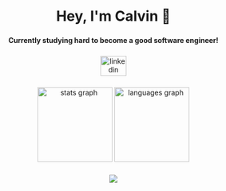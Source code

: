 <h1 align="center">Hey, I'm Calvin 👋</h1>

###

<h4 align="center">Currently studying hard to become a good software engineer!</h4>

###

<div align="center">
  <a href="https://www.linkedin.com/in/calvin-kleijn-b21aa9245/" target="_blank">
    <img src="https://raw.githubusercontent.com/maurodesouza/profile-readme-generator/master/src/assets/icons/social/linkedin/default.svg" width="52" height="40" alt="linkedin logo"  />
  </a>
</div>

###

<div align="center">
  <img src="https://github-readme-stats.vercel.app/api?hide_title=false&hide_rank=false&show_icons=true&include_all_commits=true&count_private=true&disable_animations=false&theme=vue-dark&locale=en&hide_border=false&username=CKleijn" height="150" alt="stats graph"  />
  <img src="https://github-readme-stats.vercel.app/api/top-langs?locale=en&hide_title=false&layout=compact&card_width=320&langs_count=5&theme=vue-dark&hide_border=false&username=CKleijn" height="150" alt="languages graph"  />
</div>

###

<div align="center">
  <img src="https://profile-counter.glitch.me/CKleijn/count.svg?"  />
</div>

###
